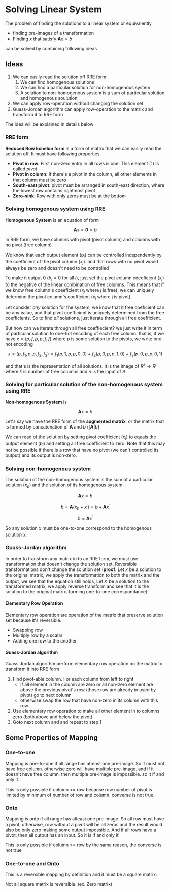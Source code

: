 # Solving Linear System

The problem of finding the solutions to a linear system or equivalently

- finding pre-images of a transformation
- Finding $x$ that satisfy $\boldsymbol{A}x = b$

can be solved by combining following ideas

## Ideas

1. We can easily read the solution off RRE form
	1. We can find homogenous solutions
	2. We can find a particular solution for non-homogenous system
	3. A solution to non-homogenous system is a sum of particular solution and homogenous soulution
2. We can apply row-operation without changing the solution set
3. Guass-Jordan algorithm can apply row-operation to the matrix and transform it to RRE form

The idea will be explained in details below


### RRE form

**Reduced Row Echelon form** is a form of matrix that we can easily read the solution off.
It must have following properties

- **Pivot in row**: First non-zero entry in all rows is one. This element (1) is called *pivot*
- **Pivot in column**: If there's a pivot in the column, all other elements in that column must be zero
- **South-east pivot**: pivot must be arranged in south-east direction, where the lowest row contains rightmost pivot
- **Zero-sink**: Row with only zeros must be at the bottom

### Solving homogenous system using RRE

**Homogenous System** is an equation of form

$$
\boldsymbol{A}x = \boldsymbol{0} = b
$$

In RRE form, we have columns with pivot (pivot column) and columns with no pivot (free column)

We know that each output element ($b_i$) can be controlled independently by the coefficient of the pivot column ($x_j$). 
and that rows with no pivot would always be zero and doesn't need to be controlled

To make it output 0 ($b_i = 0$ for all $i$), just set the pivot column coeeficient ($x_j$) to the negative of
the linear combination of free columns. This means that if we know free column's coeeficient ($x_j$ where $j$ is free), we can uniquely determine the pivot column's coefficient ($x_j$ where j is pivot).

Let consider *any* solution for the system, we know that it free coeficient can be any value, and that pivot coefficient
is uniquely determined from the free coefficients. So to find *all* solutions, just iterate through all free coefficient.

But how can we iterate through all free coeffiecient? we just write it in term of particular solution to one-hot encoding of each free column.
that is, if we have $x = (p, f, p, p, f, f)$ where p is some solution to the pivots, we write one-hot encoding

$$
x = (p, f_1, p, p, f_2, f_3) = f_1 (p, 1, p, p, 0, 0) + f_2 (p, 0, p, p, 1, 0) + f_3 (p, 0, p, p, 0, 1) 
$$

and that's is the representation of all solutions. it is the image of $R^k \rightarrow R^n$ where $k$ is number of free columns and $n$ is the input of $A$.

### Solving for particular solution of the non-homogenous system using RRE

**Non-homogenous System** is

$$
\boldsymbol{A}x = b
$$

Let's say we have the RRE form of the **augmented matrix**, or the matrix that is formed by concatenation of $\boldsymbol{A}$ and $b$ ($[\boldsymbol{A}|b]$

We can read of the solution by setting pivot coefficient ($x_i$) to equals the output element ($b_i$) and
setting all free coefficient to zero. 
Note that this may not be possible if there is a row that have no pivot (we can't controlled its output) 
and its output is non-zero.

### Solving non-homogenous system

The solution of the non-homogenous system is the sum of a particular solution ($x_p$) and the solution of its homogenous system.

$$
\boldsymbol{A}x = b
$$

$$
b = \boldsymbol{A}(x_p + x^\prime) = b + \boldsymbol{A}x^\prime
$$

$$
0 = \boldsymbol{A}x^\prime
$$

So any solution $x$ must be one-to-one correspond to the homogenous solution $x^\prime$.

### Guass-Jordan algorithm

In order to transform any matrix in to an RRE form, we must use transformation that doesn't change the solution set.
Reversible transformations don't change the solution set
(**proof**: Let $x$ be a solution to the original matrix, we apply the transformation to both the matrix and the output, we see that the equation still holds, Let $x^\prime$ be a solution to the transformed matrix, we apply reverse transform and see that it is the solution to the original matrix. forming one-to-one correspondance)

#### Elementary Row Operation

Elementary row operation are operation of the matrix that preserve solution set because it's reversible.

- Swapping row
- Multiply row by a scalar
- Adding one row to the another

#### Guass-Jordan algorithm

Guass Jordan algorithm perform elementary row operation on the matrix to transform it into RRE form

1. Find pivot-able column. For each column from left to right
	- If all element in the column are zero or all non-zero element are above the previous pivot's row (those row are already in used by pivot) go to next column
	- otherwise swap the row that have non-zero in its column with this row.
2. Use elementary row operation to make all other element in to columns zero (both above and below the pivot)
3. Goto next column and and repeat to step 1

## Some Properties of Mapping

### One-to-one

Mapping is one-to-one if all range has atmost one pre-image. So it must not have free column. otherwise zero will have multiple pre-image. and if it doesn't have free column, then multiple pre-image is impossible. so it if and only if.

This is only possible if column <= row because row number of pivot is limited by minimum of number of row and column. converse is not true.

### Onto

Mapping is onto if all range has atleast one pre-image. So all row must have a pivot, otherwise, row without a pivot will be all zeros and the result would also be only zero making some output impossible. And if all rows have a pivot, then all output has an input. So it is if and only if.

This is only possible if column >= row by the same reason, the converse is not true

### One-to-one and Onto

This is a reversible mapping by definition and it must be a square matrix.

Not all square matrix is reversible. (ex. Zero matrix)

